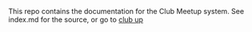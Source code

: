 This repo contains the documentation for the Club Meetup system. See index.md for the source, or go to [club up](https://clubmeetup.github.io/clubup.github.io/)
